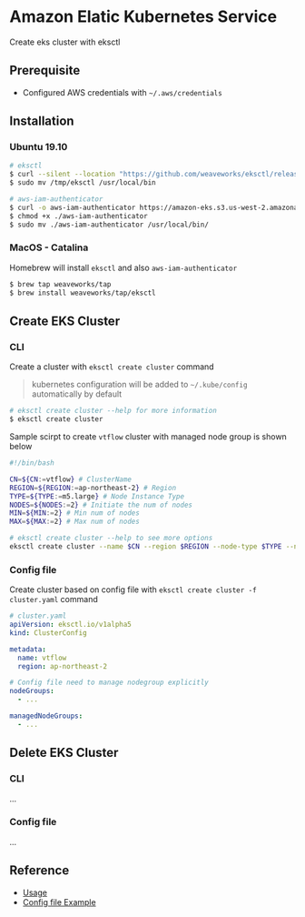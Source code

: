 # Amazon Elatic Kubernetes Service

Create eks cluster with eksctl

## Prerequisite

- Configured AWS credentials with `~/.aws/credentials`

## Installation

### Ubuntu 19.10

```sh
# eksctl
$ curl --silent --location "https://github.com/weaveworks/eksctl/releases/latest/download/eksctl_$(uname -s)_amd64.tar.gz" | tar xz -C /tmp
$ sudo mv /tmp/eksctl /usr/local/bin

# aws-iam-authenticator
$ curl -o aws-iam-authenticator https://amazon-eks.s3.us-west-2.amazonaws.com/1.16.8/2020-04-16/bin/linux/amd64/aws-iam-authenticator
$ chmod +x ./aws-iam-authenticator
$ sudo mv ./aws-iam-authenticator /usr/local/bin/
```

### MacOS - Catalina

Homebrew will install `eksctl` and also `aws-iam-authenticator`

```sh
$ brew tap weaveworks/tap
$ brew install weaveworks/tap/eksctl
```

## Create EKS Cluster

### CLI

Create a cluster with `eksctl create cluster` command

> kubernetes configuration will be added to `~/.kube/config` automatically by default

```sh
# eksctl create cluster --help for more information
$ eksctl create cluster
```

Sample scirpt to create `vtflow` cluster with managed node group is shown below

```sh
#!/bin/bash

CN=${CN:=vtflow} # ClusterName
REGION=${REGION:=ap-northeast-2} # Region
TYPE=${TYPE:=m5.large} # Node Instance Type
NODES=${NODES:=2} # Initiate the num of nodes
MIN=${MIN:=2} # Min num of nodes
MAX=${MAX:=2} # Max num of nodes

# eksctl create cluster --help to see more options
eksctl create cluster --name $CN --region $REGION --node-type $TYPE --nodes $NODES --nodes-min $MIN --nodes-max $MAX --full-ecr-access --alb-ingress-access --managed
```

### Config file

Create cluster based on config file with `eksctl create cluster -f cluster.yaml` command

```yaml
# cluster.yaml
apiVersion: eksctl.io/v1alpha5
kind: ClusterConfig

metadata:
  name: vtflow
  region: ap-northeast-2

# Config file need to manage nodegroup explicitly
nodeGroups:
  - ...

managedNodeGroups:
  - ...
```

## Delete EKS Cluster

### CLI

...

### Config file

...

## Reference

- [Usage](https://eksctl.io/usage/creating-and-managing-clusters/)
- [Config file Example](https://eksctl.io/examples/reusing-iam-and-vpc/)
